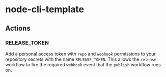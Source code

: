 # node-cli-template

## Actions

### RELEASE_TOKEN

Add a personal access token with `repo` and `webhook` permissions to your repository secrets with the name `RELEASE_TOKEN`. This allows the `release` workflow to fire the required `webhook` event that the `publish` workflow runs on.
